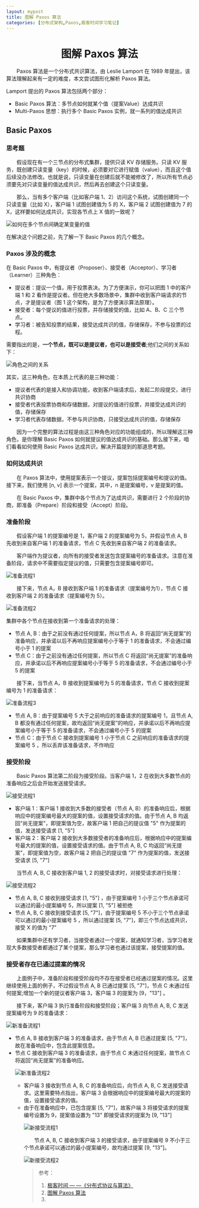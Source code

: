 ```yaml
---
layout: mypost
title: 图解 Paxos 算法
categories: [分布式架构,Paxos,极客时间学习笔记]
---
```

# <center>图解 Paxos 算法</center>
&emsp;&emsp;Paxos 算法是一个分布式共识算法，由 Leslie Lamport 在 1989 年提出，该算法理解起来有一定的难度，本文尝试图形化解析 Paxos 算法。

Lamport 提出的 Paxos 算法包括两个部分：
<ul>
    <li>Basic Paxos 算法：多节点如何就某个值（提案Value）达成共识</li>
    <li>Multi-Paxos 思想：执行多个 Basic Paxos 实例，就一系列的值达成共识</li>
</ul>

## Basic Paxos
### 思考题
&emsp;&emsp;假设现在有一个三节点的分布式集群，提供只读 KV 存储服务。只读 KV 服务，既创建只读变量（key）的时候，必须要对它进行赋值（value），而且这个值后续没办法修改。也就是说，只读变量在创建后就不能被修改了，所以所有节点必须要先对只读变量的值达成共识，然后再去创建这个只读变量。

&emsp;&emsp;那么，当有多个客户端（比如客户端 1、2）访问这个系统，试图创建同一个只读变量（比如 X），客户端 1 试图创建值为 5 的 X，客户端 2 试图创建值为 7 的 X，这样要如何达成共识，实现各节点上 X 值的一致呢？

![如何在多个节点间确定某变量的值](pho1.png "图1")

在解决这个问题之前，先了解一下 Basic Paxos 的几个概念。

### Paxos 涉及的概念

在 Basic Paxos 中，有提议者（Proposer）、接受者（Acceptor）、学习者（Learner）三种角色：
<ul>
    <li>提议者：提议一个值，用于投票表决。为了方便演示，你可以把图 1 中的客户端 1 和 2 看作是提议者。但在绝大多数场景中，集群中收到客户端请求的节点，才是提议者（图 1 这个架构，是为了方便演示算法原理）。</li>
    <li>接受者：每个提议的值进行投票，并存储接受的值，比如 A、B、C 三个节点。</li>
    <li>学习者：被告知投票的结果，接受达成共识的值，存储保存，不参与投票的过程。</li>
</ul>

需要指出的是，**一个节点，既可以是提议者，也可以是接受者**;他们之间的关系如下：

![角色之间的关系](pho2.png "图2")

其实，这三种角色，在本质上代表的是三种功能：

<ul>
    <li>提议者代表的是接入和协调功能，收到客户端请求后，发起二阶段提交，进行共识协商</li>
    <li>接受者代表投票协商和存储数据，对提议的值进行投票，并接受达成共识的值，存储保存</li>
    <li>学习者代表存储数据，不参与共识协商，只接受达成共识的值，存储保存</li>
</ul>

&emsp;&emsp;因为一个完整的算法过程是由这三种角色对应的功能组成的，所以理解这三种角色，是你理解 Basic Paxos 如何就提议的值达成共识的基础。那么接下来，咱们看看如何使用 Basic Paxos 达成共识，解决开篇提到的那道思考题。

### 如何达成共识

&emsp;&emsp;在 Paxos 算法中，使用提案表示一个提议，提案包括提案编号和提议的值。接下来，我们使用 [n, v] 表示一个提案，其中，n 是提案编号，v 是提案的值。

&emsp;&emsp;在 Basic Paxos 中，集群中各个节点为了达成共识，需要进行 2 个阶段的协商，即准备（Prepare）阶段和接受（Accept）阶段。 

### 准备阶段

&emsp;&emsp;假设客户端 1 的提案编号是 1，客户端 2 的提案编号为 5，并假设节点 A, B 先收到来自客户端 1 的准备请求，节点 C 先收到来自客户端 2 的准备请求。

&emsp;&emsp;客户端作为提议者，向所有的接受者发送包含提案编号的准备请求。注意在准备阶段，请求中不需要指定提议的值，只需要包含提案编号即可。

![准备流程1](pho3.png "图3")

&emsp;&emsp;接下来，节点 A，B 接收到客户端 1 的准备请求（提案编号为1），节点 C 接收到客户端 2 的准备请求（提案编号为 5）。

![准备流程2](pho4.png "图4")

集群中各个节点在接收到第一个准备请求的处理：
<ul>
    <li>节点 A, B：由于之前没有通过任何提案，所以节点 A，B 将返回“尚无提案”的准备响应，并承诺以后不再响应提案编号小于等于 1 的准备请求，不会通过编号小于 1 的提案
    </li>
    <li>节点 C：由于之前没有通过任何提案，所以节点 C 将返回“尚无提案”的准备响应，并承诺以后不再响应提案编号小于等于 5 的准备请求，不会通过编号小于 5 的提案
    </li>
</ul>
&emsp;&emsp;接下来，当节点 A，B 接收到提案编号为 5 的准备请求，节点 C 接收到提案编号为 1 的准备请求：

![准备流程3](pho5.png "图5")

<ul>
    <li>节点 A, B：由于提案编号 5 大于之前响应的准备请求的提案编号 1，且节点 A, B 都没有通过任何提案，故均返回“尚无提案”的响应，并承诺以后不再响应提案编号小于等于 5 的准备请求，不会通过编号小于 5 的提案</li>
    <li>节点 C：由于节点 C 接收到提案编号 1 小于节点 C 之前响应的准备请求的提案编号 5 ，所以丢弃该准备请求，不作响应</li>
</ul>

### 接受阶段
&emsp;&emsp;Basic Paxos 算法第二阶段为接受阶段。当客户端 1，2 在收到大多数节点的准备响应之后会开始发送接受请求。

![接受流程1](pho6.png "图6")

<ul>
    <li>客户端 1：客户端 1 接收到大多数的接受者（节点 A, B）的准备响应后，根据响应中的提案编号最大的提案的值，设置接受请求的值。由于节点 A, B 均返回“尚无提案”，即提案值为空，故客户端 1 把自己的提议值 "5" 作为提案的值，发送接受请求 [1, "5"]</li>
    <li>客户端 2：客户端 2 接收到大多数接受者的准备响应后，根据响应中的提案编号最大的提案的值，设置接受请求的值。由于节点 A, B, C 均返回“尚无提案”，即提案值为空，故客户端 2 把自己的提议值 "7" 作为提案的值，发送接受请求 [5, "7"]</li>
</ul>

&emsp;&emsp;当节点 A, B, C 接收到客户端 1, 2 的接受请求时，对接受请求进行处理：

![接受流程2](pho7.png "图7")

<ul>
    <li>节点 A, B, C 接收到接受请求 [1, "5"] ，由于提案编号 1 小于三个节点承诺可以通过的最小提案编号 5，所以提案 [1, "5"] 被拒绝</li>
    <li>节点 A, B, C 接收到接受请求 [5, "7"]，由于提案编号 5 不小于三个节点承诺可以通过的最小提案编号 5 ，所以通过提案 [5, "7"]，即三个节点达成共识，接受 X 的值为 "7"</li>
</ul>

&emsp;&emsp;如果集群中还有学习者，当接受者通过一个提案，就通知学习者，当学习者发现大多数接受者都通过了某个提案，那么学习者也通过该提案，接受提案的值。

### 接受者存在已通过提案的情况

&emsp;&emsp;上面例子中，准备阶段和接受阶段均不存在接受者已经通过提案的情况。这里继续使用上面的例子，不过假设节点 A, B 已通过提案 [5, "7"]，节点 C 未通过任何提案;增加一个新的提议者客户端 3，客户端 3 的提案为 [9，"13"] 。

&emsp;&emsp;接下来，客户端 3 执行准备阶段和接受阶段；客户端 3 向节点 A, B, C 发送提案编号为 9 的准备请求：

![新准备流程1](pho8.png "图8")

<ul>
    <li>节点 A, B 接收到客户端 3 的准备请求，由于节点 A, B 已通过提案 [5, "7"]，故在准备响应中，包含此提案信息。</li>
    <li>节点 C 接收到客户端 3 的准备请求，由于节点 C 未通过任何提案，故节点 C 将返回“尚无提案”的准备响应。</li>

![新准备流程2](pho9.png "图9")

<ul>
    <li>客户端 3 接收到节点 A, B, C 的准备响应后，向节点 A, B, C 发送接受请求。这里需要特点指出，客户端 3 会根据响应中的提案编号最大的提案的值，设置接受请求的值。</li>
    <li>由于在准备响应中，已包含提案 [5, "7"]，故客户端 3 将接受请求的提案编号设置为 9，提案值设置为 "13" 即接受请求的提案为 [9, "13"]</li>

![新接受流程1](pho10.png "图10")

&emsp;&emsp;节点 A, B, C 接收到客户端 3 的接受请求，由于提案编号 9 不小于三个节点承诺可以通过的最小提案编号，故均通过提案 [9, "13"]。

![新接受流程2](pho11.png "图11")


>参考：
>1. <a href="https://time.geekbang.org/column/intro/279">极客时间 — —《分布式协议与算法》</a>
>2. <a href="https://leehao.me/%E5%9B%BE%E8%A7%A3-Paxos-%E7%AE%97%E6%B3%95/">图解 Paxos 算法</a>
>3. 

